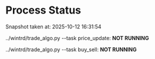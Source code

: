 # Process Status

Snapshot taken at: 2025-10-12 16:31:54

../wintrd/trade_algo.py --task price_update: **NOT RUNNING**

../wintrd/trade_algo.py --task buy_sell: **NOT RUNNING**

